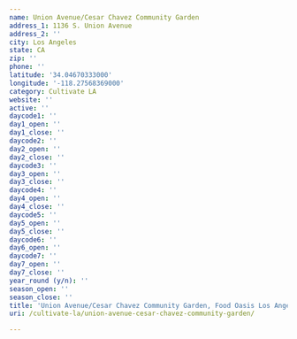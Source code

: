 ```yaml
---
name: Union Avenue/Cesar Chavez Community Garden
address_1: 1136 S. Union Avenue
address_2: ''
city: Los Angeles
state: CA
zip: ''
phone: ''
latitude: '34.04670333000'
longitude: '-118.27568369000'
category: Cultivate LA
website: ''
active: ''
daycode1: ''
day1_open: ''
day1_close: ''
daycode2: ''
day2_open: ''
day2_close: ''
daycode3: ''
day3_open: ''
day3_close: ''
daycode4: ''
day4_open: ''
day4_close: ''
daycode5: ''
day5_open: ''
day5_close: ''
daycode6: ''
day6_open: ''
daycode7: ''
day7_open: ''
day7_close: ''
year_round (y/n): ''
season_open: ''
season_close: ''
title: 'Union Avenue/Cesar Chavez Community Garden, Food Oasis Los Angeles'
uri: /cultivate-la/union-avenue-cesar-chavez-community-garden/

---
```

